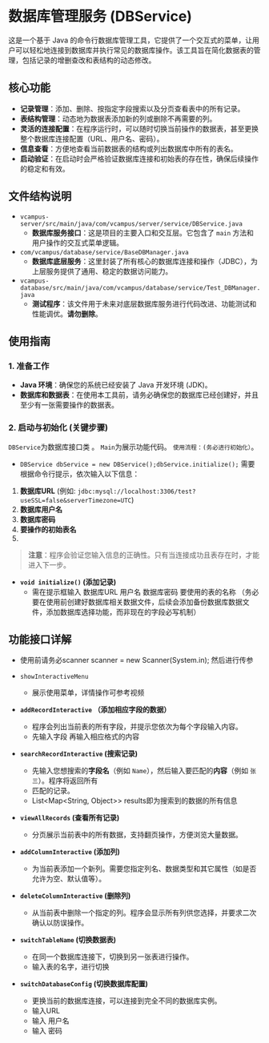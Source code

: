 # 数据库管理服务 (DBService)

这是一个基于 Java 的命令行数据库管理工具，它提供了一个交互式的菜单，让用户可以轻松地连接到数据库并执行常见的数据库操作。该工具旨在简化数据表的管理，包括记录的增删查改和表结构的动态修改。

## 核心功能

* **记录管理**：添加、删除、按指定字段搜索以及分页查看表中的所有记录。
* **表结构管理**：动态地为数据表添加新的列或删除不再需要的列。
* **灵活的连接配置**：在程序运行时，可以随时切换当前操作的数据表，甚至更换整个数据库连接配置（URL、用户名、密码）。
* **信息查看**：方便地查看当前数据表的结构或列出数据库中所有的表名。
* **启动验证**：在启动时会严格验证数据库连接和初始表的存在性，确保后续操作的稳定和有效。

## 文件结构说明

* `vcampus-server/src/main/java/com/vcampus/server/service/DBService.java`
    * **数据库服务接口**：这是项目的主要入口和交互层。它包含了 `main` 方法和用户操作的交互式菜单逻辑。
* `com/vcampus/database/service/BaseDBManager.java`
    * **数据库底层服务**：这里封装了所有核心的数据库连接和操作（JDBC），为上层服务提供了通用、稳定的数据访问能力。
* `vcampus-database/src/main/java/com/vcampus/database/service/Test_DBManager.java`
    * **测试程序**：该文件用于未来对底层数据库服务进行代码改进、功能测试和性能调优。**请勿删除**。

## 使用指南

### 1. 准备工作

* **Java 环境**：确保您的系统已经安装了 Java 开发环境 (JDK)。
* **数据库和数据表**：在使用本工具前，请务必确保您的数据库已经创建好，并且至少有一张需要操作的数据表。

### 2. 启动与初始化 (关键步骤)


`DBService`为数据库接口类 。
`Main`为展示功能代码。
`使用流程：(务必进行初始化）`。
* `DBService dbService = new DBService();dbService.initialize();`
需要根据命令行提示，依次输入以下信息：

1.  **数据库URL** (例如: `jdbc:mysql://localhost:3306/test?useSSL=false&serverTimezone=UTC`)
2.  **数据库用户名**
3.  **数据库密码**
4.  **要操作的初始表名**
5. 

> **注意**：程序会验证您输入信息的正确性。只有当连接成功且表存在时，才能进入下一步。

* **`void initialize()` (添加记录)**
    * 需在提示框输入 数据库URL 用户名 数据库密码 要使用的表的名称
（务必要在使用前创建好数据库相关数据文件，后续会添加备份数据库数据文件，添加数据库选择功能，而非现在的字段必写机制）

## 功能接口详解
* 使用前请务必scanner scanner = new Scanner(System.in); 然后进行传参

* `showInteractiveMenu` 
    * 展示使用菜单，详情操作可参考视频
* **`addRecordInteractive` （添加相应字段的数据）**
    * 程序会列出当前表的所有字段，并提示您依次为每个字段输入内容。
    * 先输入字段  再输入相应格式的内容
* **`searchRecordInteractive` (搜索记录)**
    * 先输入您想搜索的**字段名**（例如 `Name`），然后输入要匹配的**内容**（例如 `张三`）。程序将返回所有
    * 匹配的记录。
    * List<Map<String, Object>> results即为搜索到的数据的所有信息
* **`viewAllRecords` (查看所有记录)**
    * 分页展示当前表中的所有数据，支持翻页操作，方便浏览大量数据。
* **`addColumnInteractive` (添加列)**
    * 为当前表添加一个新列。需要您指定列名、数据类型和其它属性（如是否允许为空、默认值等）。
* **`deleteColumnInteractive` (删除列)**
    * 从当前表中删除一个指定的列。程序会显示所有列供您选择，并要求二次确认以防误操作。
* **`switchTableName` (切换数据表)**
    * 在同一个数据库连接下，切换到另一张表进行操作。
    * 输入表的名字，进行切换
* **`switchDatabaseConfig` (切换数据库配置)**
    * 更换当前的数据库连接，可以连接到完全不同的数据库实例。
    * 输入URL
    * 输入 用户名
    * 输入 密码


